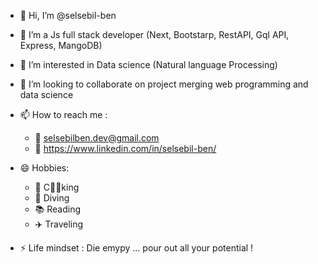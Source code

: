 - 👋 Hi, I’m @selsebil-ben
- 🌱 I’m a Js full stack developer (Next, Bootstarp, RestAPI, Gql API, Express, MangoDB)
- 👀 I’m interested in Data science (Natural language Processing)

- 🤝 I’m looking to collaborate on project merging web programming and data science
- 📫 How to reach me :
     - 📧 selsebilben.dev@gmail.com
     - 🔗 https://www.linkedin.com/in/selsebil-ben/
- 😄 Hobbies: 
    - 🥗 C🍳🥘king
    - 🤿 Diving
    - 📚 Reading
    - ✈️ Traveling
    
- ⚡ Life mindset : Die emypy ... pour out all your potential !

<!---
selsebil-ben/selsebil-ben is a ✨ special ✨ repository because its `README.md` (this file) appears on your GitHub profile.
You can click the Preview link to take a look at your changes.
--->
